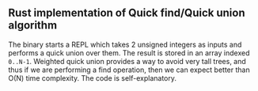 ## Rust implementation of Quick find/Quick union algorithm
The binary starts a REPL which takes 2 unsigned integers as inputs and performs a quick union
over them. The result is stored in an array indexed `0..N-1`. Weighted quick union provides a way
to avoid very tall trees, and thus if we are performing a find operation, then we can expect better than
O(N) time complexity. The code is self-explanatory.